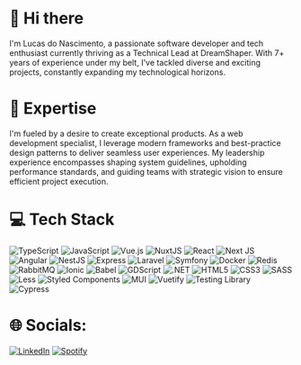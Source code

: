 # 👋 Hi there

I'm Lucas do Nascimento, a passionate software developer and tech enthusiast currently thriving as a Technical Lead at DreamShaper. With 7+ years of experience under my belt, I've tackled diverse and exciting projects, constantly expanding my technological horizons.

# 🚀 Expertise

I'm fueled by a desire to create exceptional products. As a web development specialist, I leverage modern frameworks and best-practice design patterns to deliver seamless user experiences. My leadership experience encompasses shaping system guidelines, upholding performance standards, and guiding teams with strategic vision to ensure efficient project execution. </br> 

# 💻 Tech Stack
![TypeScript](https://img.shields.io/badge/typescript-%23007ACC.svg?style=for-the-badge&logo=typescript&logoColor=white) ![JavaScript](https://img.shields.io/badge/javascript-%23323330.svg?style=for-the-badge&logo=javascript&logoColor=%23F7DF1E) ![Vue.js](https://img.shields.io/badge/vue-%2335495e.svg?style=for-the-badge&logo=vuedotjs&logoColor=%234FC08D) ![NuxtJS](https://img.shields.io/badge/Nuxt-nuxt?style=for-the-badge&logo=nuxt.js&logoColor=%2300dc82&labelColor=black&color=black) ![React](https://img.shields.io/badge/react-%2320232a.svg?style=for-the-badge&logo=react&logoColor=%2361DAFB) ![Next JS](https://img.shields.io/badge/Next-black?style=for-the-badge&logo=next.js&logoColor=white) ![Angular](https://img.shields.io/badge/angular-%23007ACC.svg?style=for-the-badge&logo=angular&logoColor=white&color=%23DD0031) ![NestJS](https://img.shields.io/badge/Nest-label?style=for-the-badge&logo=nestjs&logoColor=white&color=%23E0234E
) ![Express](https://img.shields.io/badge/express-%23007ACC.svg?style=for-the-badge&logo=express&logoColor=white&color=%23000000) ![Laravel](https://img.shields.io/badge/Laravel-label?style=for-the-badge&logo=laravel&logoColor=white&color=%23FF2D20) ![Symfony](https://img.shields.io/badge/symfony-%23007ACC.svg?style=for-the-badge&logo=symfony&logoColor=white&color=%23000000) ![Docker](https://img.shields.io/badge/docker-%23007ACC.svg?style=for-the-badge&logo=docker&logoColor=white&color=%232496ED) ![Redis](https://img.shields.io/badge/redis-%23007ACC.svg?style=for-the-badge&logo=redis&logoColor=white&color=%23DC382D) ![RabbitMQ](https://img.shields.io/badge/rabbitmq-%23007ACC.svg?style=for-the-badge&logo=rabbitmq&logoColor=white&color=%23FF6600) ![Ionic](https://img.shields.io/badge/ionic-%23007ACC.svg?style=for-the-badge&logo=ionic&logoColor=white&color=%233880FF) ![Babel](https://img.shields.io/badge/Babel-F9DC3e?style=for-the-badge&logo=babel&logoColor=black) ![GDScript](https://img.shields.io/badge/gdscript-%23007ACC.svg?style=for-the-badge&logo=godotengine&logoColor=white&color=%23478CBF) ![.NET](https://img.shields.io/badge/.net-%23007ACC.svg?style=for-the-badge&logo=dotnet&logoColor=white&color=%23512BD4)
 ![HTML5](https://img.shields.io/badge/html5-%23E34F26.svg?style=for-the-badge&logo=html5&logoColor=white) ![CSS3](https://img.shields.io/badge/css3-%231572B6.svg?style=for-the-badge&logo=css3&logoColor=white) ![SASS](https://img.shields.io/badge/SASS-hotpink.svg?style=for-the-badge&logo=SASS&logoColor=white) ![Less](https://img.shields.io/badge/less-2B4C80?style=for-the-badge&logo=less&logoColor=white) ![Styled Components](https://img.shields.io/badge/styled%20components-DB7093?style=for-the-badge&logo=styled-components&logoColor=white) ![MUI](https://img.shields.io/badge/MUI-%230081CB.svg?style=for-the-badge&logo=material-ui&logoColor=white) ![Vuetify](https://img.shields.io/badge/Vuetify-1867C0?style=for-the-badge&logo=vuetify&logoColor=AEDDFF) ![Testing Library](https://img.shields.io/badge/testing%20library-%23007ACC.svg?style=for-the-badge&logo=testinglibrary&logoColor=white&color=%23E33332) ![Cypress](https://img.shields.io/badge/cypress-%23007ACC.svg?style=for-the-badge&logo=cypress&logoColor=white&color=%2317202C)

# 🌐 Socials:
[![LinkedIn](https://img.shields.io/badge/LinkedIn-%230077B5.svg?style=for-the-badge&logo=linkedin&logoColor=white)](https://linkedin.com/in/kidoncio)
[![Spotify](https://img.shields.io/badge/spotify-Spotify?style=for-the-badge&logo=spotify&logoColor=white)](https://open.spotify.com/user/s48wfz58u7rzmj8onzuzy3c76?si=680408d327294716)
